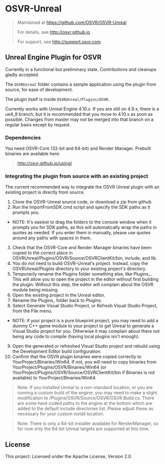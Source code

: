 # OSVR-Unreal
> Maintained at <https://github.com/OSVR/OSVR-Unreal>
>
> For details, see <http://osvr.github.io>
>
> For support, see <http://support.osvr.com>

## Unreal Engine Plugin for OSVR
Currently in a functional but preliminary state. Contributions and cleanups gladly accepted.

The `OSVRUnreal` folder contains a sample application using the plugin from source, for ease of development.

The plugin itself is inside `OSVRUnreal/Plugins/OSVR`.

Currently works with Unreal Engine 4.10.x. If you are still on 4.9.x, there is a ue4_9 branch, but it is recommended that you move to 4.10.x as soon as possible. Changes from master may not be merged into that branch on a regular basis except by request.

### Dependencies
You need OSVR-Core (32-bit and 64-bit) and Render Manager. Prebuilt binaries are available here:
 > http://osvr.github.io/using/

### Integrating the plugin from source with an existing project
The current recommended way to integrate the OSVR Unreal plugin with an existing project is directly from source.

 1. Clone the OSVR-Unreal source code, or download a zip from github.
 2. Run the ImportFromSDK.cmd script and specify the SDK paths as it prompts you.   
  * NOTE: It's easiest to drag the folders to the console window when it prompts you for SDK paths, as this will automatically wrap the paths in quotes as needed. If you enter them in manually, please use quotes around any paths with spaces in them.
 3. Check that the OSVR-Core and Render Manager binaries have been copied to the correct place in OSVRUnreal/Plugins/OSVR/Source/OSVRClientKit/bin, include, and lib.
 4. You do not need to build OSVR-Unreal's project. Instead, copy the OSVRUnreal/Plugins directory to your existing project's directory.
 5. Temporarily rename the Plugins folder something else, like Plugins_. This will allow you to open the project in the editor without first building the plugin. Without this step, the editor will complain about the OSVR module being missing.
 6. Open the existing project in the Unreal editor.
 7. Rename the Plugins_ folder back to Plugins.
 8. Select Generate Visual Studio Project, or Refresh Visual Studio Project, from the File menu.
  * NOTE: if your project is a pure blueprint project, you may need to add a dummy C++ game module to your project to get Unreal to generate a Visual Studio project for you. Otherwise it may complain about there not being any code to compile (having local plugins isn't enough).
 9. Open the generated or refreshed Visual Studio project and rebuild using the Development Editor build configuration.
 10. Confirm that the OSVR plugin binaries were copied correctly to YourProject/Binaries/Win64. If not, you will need to copy binaries from YourProject/Plugins/OSVR/Binaries/Win64 (or YourProject/Plugins/OSVR/Source/OSVRClientKit/bin if Binaries is not available) to YourProject/Binaries/Win64.

 > Note: If you installed Unreal to a non-standard location, or you are running a custom build of the engine, you may need to make a slight modification to /Plugins/OSVR/Source/OSVR/OSVR.Build.cs. There are some hard-coded paths to the engine at the bottom which are added to the default include directories list. Please adjust these as necessary for your custom install location.

 > Note: There is only a 64-bit installer available for RenderManager, so for now only the 64-bit Unreal targets are supported at this time.


## License

This project: Licensed under the Apache License, Version 2.0.
